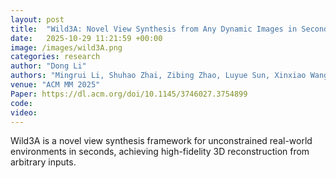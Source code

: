 ```yaml
---
layout: post
title:  "Wild3A: Novel View Synthesis from Any Dynamic Images in Seconds"
date:   2025-10-29 11:21:59 +00:00
image: /images/wild3A.png
categories: research
author: "Dong Li"
authors: "Mingrui Li, Shuhao Zhai, Zibing Zhao, Luyue Sun, Xinxiao Wang, <u>Dong Li#</u>, Shuhong Liu, Hongyu Wang#"
venue: "ACM MM 2025"
Paper: https://dl.acm.org/doi/10.1145/3746027.3754899
code: 
video: 
---
```


Wild3A is a novel view synthesis framework for unconstrained real-world environments in seconds, achieving high-fidelity 3D reconstruction from arbitrary inputs.
